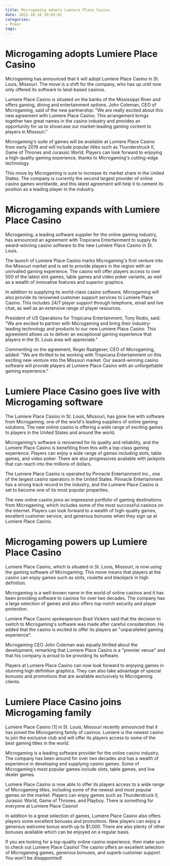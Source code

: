 ```yaml
---
title: Microgaming adopts Lumiere Place Casino
date: 2022-10-10 20:03:01
categories:
- Poker
tags:
---
```



#  Microgaming adopts Lumiere Place Casino

Microgaming has announced that it will adopt Lumiere Place Casino in St. Louis, Missouri. The move is a shift for the company, who has up until now only offered its software to land-based casinos.

Lumiere Place Casino is situated on the banks of the Mississippi River and offers gaming, dining and entertainment options. John Coleman, CEO of Microgaming, said of the new partnership: "We are really excited about this new agreement with Lumiere Place Casino. This arrangement brings together two great names in the casino industry and provides an opportunity for us to showcase our market-leading gaming content to players in Missouri."

Microgaming's suite of games will be available at Lumiere Place Casino from early 2019 and will include popular titles such as Thunderstruck II, Game of Thrones and Jurassic World. Players can look forward to enjoying a high-quality gaming experience, thanks to Microgaming's cutting-edge technology.

This move by Microgaming is sure to increase its market share in the United States. The company is currently the second largest provider of online casino games worldwide, and this latest agreement will help it to cement its position as a leading player in the industry.

#  Microgaming expands with Lumiere Place Casino

Microgaming, a leading software supplier for the online gaming industry, has announced an agreement with Tropicana Entertainment to supply its award-winning casino software to the new Lumiere Place Casino in St. Louis.

The launch of Lumiere Place Casino marks Microgaming's first venture into the Missouri market and is set to provide players in the region with an unrivalled gaming experience. The casino will offer players access to over 500 of the latest slot games, table games and video poker variants, as well as a wealth of innovative features and superior graphics.

In addition to supplying its world-class casino software, Microgaming will also provide its renowned customer support services to Lumiere Place Casino. This includes 24/7 player support through telephone, email and live chat, as well as an extensive range of player resources.

President of US Operations for Tropicana Entertainment, Tony Rodio, said: "We are excited to partner with Microgaming and bring their industry-leading technology and products to our new Lumiere Place Casino. This agreement allows us to deliver an exceptional gaming experience that players in the St. Louis area will appreciate."

Commenting on the agreement, Roger Raatgever, CEO of Microgaming, added: "We are thrilled to be working with Tropicana Entertainment on this exciting new venture into the Missouri market. Our award-winning casino software will provide players at Lumiere Place Casino with an unforgettable gaming experience."

#  Lumiere Place Casino goes live with Microgaming software

The Lumiere Place Casino in St. Louis, Missouri, has gone live with software from Microgaming, one of the world's leading suppliers of online gaming solutions. The new online casino is offering a wide range of exciting games to players in the United States and around the world.

Microgaming's software is renowned for its quality and reliability, and the Lumiere Place Casino is benefiting from this with a top-class gaming experience. Players can enjoy a wide range of games including slots, table games, and video poker. There are also progressives available with jackpots that can reach into the millions of dollars.

The Lumiere Place Casino is operated by Pinnacle Entertainment Inc., one of the largest casino operators in the United States. Pinnacle Entertainment has a strong track record in the industry, and the Lumiere Place Casino is set to become one of its most popular properties.

The new online casino joins an impressive portfolio of gaming destinations from Microgaming, which includes some of the most successful casinos on the internet. Players can look forward to a wealth of high-quality games, excellent customer service, and generous bonuses when they sign up at Lumiere Place Casino.

#  Microgaming powers up Lumiere Place Casino

Lumiere Place Casino, which is situated in St. Louis, Missouri, is now using the gaming software of Microgaming. This move means that players at the casino can enjoy games such as slots, roulette and blackjack in high definition.

Microgaming is a well-known name in the world of online casinos and it has been providing software to casinos for over two decades. The company has a large selection of games and also offers top-notch security and player protection.

Lumiere Place Casino spokesperson Brad Vickers said that the decision to switch to Microgaming's software was made after careful consideration. He added that the casino is excited to offer its players an "unparalleled gaming experience".

Microgaming CEO John Coleman was equally thrilled about the development, remarking that Lumiere Place Casino is a "premier venue" and that his company is proud to be providing its software.

Players at Lumiere Place Casino can now look forward to enjoying games in stunning high definition graphics. They can also take advantage of special bonuses and promotions that are available exclusively to Microgaming clients.

#  Lumiere Place Casino joins Microgaming family

Lumiere Place Casino [1] in St. Louis, Missouri recently announced that it has joined the Microgaming family of casinos. Lumiere is the newest casino to join the exclusive club and will offer its players access to some of the best gaming titles in the world.

Microgaming is a leading software provider for the online casino industry. The company has been around for over two decades and has a wealth of experience in developing and supplying casino games. Some of Microgaming’s most popular games include slots, table games, and live dealer games.

Lumiere Place Casino is now able to offer its players access to a wide range of Microgaming titles, including some of the newest and most popular games on the market. Players can enjoy games such as Thunderstruck II, Jurassic World, Game of Thrones, and Playboy. There is something for everyone at Lumiere Place Casino!

In addition to a great selection of games, Lumiere Place Casino also offers players some excellent bonuses and promotions. New players can enjoy a generous welcome bonus worth up to $1,000. There are also plenty of other bonuses available which can be enjoyed on a regular basis.

If you are looking for a top-quality online casino experience, then make sure to check out Lumiere Place Casino! The casino offers an excellent selection of Microgaming games, generous bonuses, and superb customer support. You won’t be disappointed!